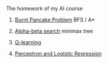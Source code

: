 The homework of my AI course

1. [Burnt Pancake Problem](hw1/hw1.py)
   BFS / A\*

2. [Alpha-beta search](hw2/hw2.py)
   minimax tree

3. [Q-learning](hw3/hw3.py)

4. [Perceptron and Logistic Regression](hw4/hw4.py)
